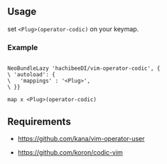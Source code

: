 
## Usage

set `<Plug>(operator-codic)` on your keymap.

### Example

```viml

NeoBundleLazy 'hachibeeDI/vim-operator-codic', {
\ 'autoload': {
\   'mappings' : '<Plug>',
\ }}

map x <Plug>(operator-codic)

```


## Requirements

- https://github.com/kana/vim-operator-user

- https://github.com/koron/codic-vim
